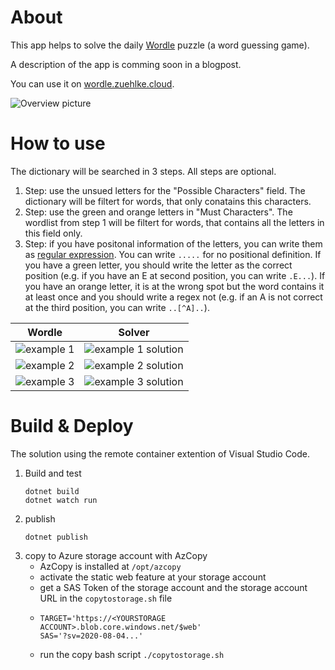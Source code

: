 # About

This app helps to solve the daily [Wordle](https://www.powerlanguage.co.uk/wordle/) puzzle (a word guessing game).

A description of the app is comming soon in a blogpost.

You can use it on [wordle.zuehlke.cloud](https://wordle.zuehlke.cloud).

![Overview picture](https://user-images.githubusercontent.com/32843441/150650516-1998923f-b836-4256-99b0-a5e3e86a3322.png)


# How to use
The dictionary will be searched in 3 steps. All steps are optional.
1. Step: use the unsued letters for the "Possible Characters" field. The dictionary will be filtert for words, that only conatains this characters.
1. Step: use the green and orange letters in "Must Characters". The wordlist from step 1 will be filtert for words, that contains all the letters in this field only.
1. Step: if you have positonal information of the letters, you can write them as [regular expression](https://cheatography.com/davechild/cheat-sheets/regular-expressions/). You can write `.....` for no positional definition. If you have a green letter, you should write the letter as the correct position (e.g. if you have an E at second position, you can write `.E...`). If you have an orange letter, it is at the wrong spot but the word contains it at least once and you should write a regex not (e.g. if an A is not correct at the third position, you can write `..[^A]..`).

|Wordle|Solver|
|---|---|
|![example 1](https://user-images.githubusercontent.com/32843441/150654786-98310aad-bf1a-49a8-bd72-0eba7554241c.png)|![example 1 solution](https://user-images.githubusercontent.com/32843441/150654815-3793c789-d3d1-4f55-b8c7-d32d4b0adb63.png)|
|![example 2](https://user-images.githubusercontent.com/32843441/150654867-2984459c-06c9-4591-ac5d-f434fd0f80e3.png)|![example 2 solution](https://user-images.githubusercontent.com/32843441/150654884-0ec86a01-9769-48cc-9b65-8ed295e27814.png)|
|![example 3](https://user-images.githubusercontent.com/32843441/150654910-234be142-33a8-4624-a890-276f7ebea979.png)|![example 3 solution](https://user-images.githubusercontent.com/32843441/150654957-d636daec-21b3-4e07-9a26-b1798d2d4ec1.png)|


# Build & Deploy
The solution using the remote container extention of Visual Studio Code.
1. Build and test
    ```
    dotnet build
    dotnet watch run
    ```
1. publish
    ```
    dotnet publish
    ```
1. copy to Azure storage account with AzCopy
   * AzCopy is installed at `/opt/azcopy`
   * activate the static web feature at your storage account
   * get a SAS Token of the storage account and the storage account URL in the `copytostorage.sh` file
   * ```
     TARGET='https://<YOURSTORAGE ACCOUNT>.blob.core.windows.net/$web'
     SAS='?sv=2020-08-04...'
     ```
   * run the copy bash script `./copytostorage.sh`